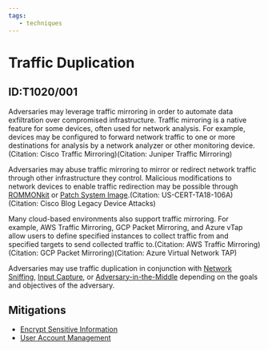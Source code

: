 ```yaml
---
tags:
   - techniques
---
```

# Traffic Duplication
## ID:T1020/001
Adversaries may leverage traffic mirroring in order to automate data exfiltration over compromised infrastructure. Traffic mirroring is a native feature for some devices, often used for network analysis. For example, devices may be configured to forward network traffic to one or more destinations for analysis by a network analyzer or other monitoring device. (Citation: Cisco Traffic Mirroring)(Citation: Juniper Traffic Mirroring)

Adversaries may abuse traffic mirroring to mirror or redirect network traffic through other infrastructure they control. Malicious modifications to network devices to enable traffic redirection may be possible through [ROMMONkit](techniques/T1542/004) or [Patch System Image](techniques/T1601/001).(Citation: US-CERT-TA18-106A)(Citation: Cisco Blog Legacy Device Attacks)

Many cloud-based environments also support traffic mirroring. For example, AWS Traffic Mirroring, GCP Packet Mirroring, and Azure vTap allow users to define specified instances to collect traffic from and specified targets to send collected traffic to.(Citation: AWS Traffic Mirroring)(Citation: GCP Packet Mirroring)(Citation: Azure Virtual Network TAP)

Adversaries may use traffic duplication in conjunction with [Network Sniffing](techniques/T1040), [Input Capture](techniques/T1056), or [Adversary-in-the-Middle](techniques/T1557) depending on the goals and objectives of the adversary.
## Mitigations
* [Encrypt Sensitive Information](mitigations/M1041)
* [User Account Management](mitigations/M1018)
